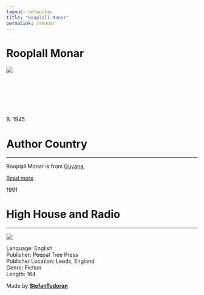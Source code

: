 ```yaml
---
layout: defaultau
title: "Rooplall Monar"
permalink: /rmonar
---
```

<!-- partial:index.partial.html -->
<div class="content">
    <h1>Rooplall Monar</h1>
    <div class="quote">
        <div><img src="https://www.peepaltreepress.com/sites/default/files/styles/author_large/public/Rooplal%20Monar_1.jpg?itok=gyyw_bp_" class="logo"></div>
    </div>
    <div class="timeline">
        <div style="padding-bottom:100px;"></div>
        <div class="block">
            <div class="date right"><p class="right"> B. 1945  </p></div>
            <div class="dot"></div>
            <div class="left first">
            <div class="author_country">
                <h1>Author Country</h1><hr>
          <div class="aclocation"><p>Rooplall Monar is from <a href="http://localhost:4000/62">Guyana.</a></p></div>
              <div class="acreadmore">  <a href="#" target="_blank">Read more</a></div>
            </div>
            </div>
        </div>
        <div class="block">
            <div class="date right"><p class="right">1991</p></div>
            <div class="dot"></div>
            <div class="left">
                <h1>High House and Radio</h1><hr>
                <p><img src="https://www.peepaltreepress.com/sites/default/files/styles/book_cover_large/public/9780948833120_0.jpg?itok=OGVoTgwp"></p>
                <p>
                Language: English<br>
                Publisher: Peepal Tree Press<br>
                Publisher Location: Leeds, England<br>
                Genre: Fiction<br>
                Length: 164<br>
                </p>
            </div>
        </div>
       <div id="footer">
        <p id="copyright">Made by&nbsp;<strong><a href="https://www.linkedin.com/in/nicolae-stefan-tudoran-b02291127/" target="_blank">StefanTudoran</a></strong></p>
    </div>
</div>
